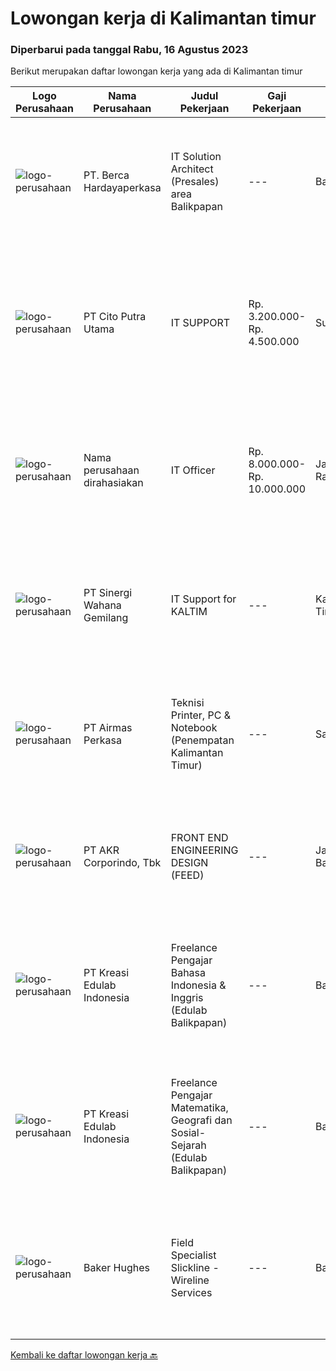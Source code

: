 
  # Lowongan kerja di Kalimantan timur

  ### Diperbarui pada tanggal Rabu, 16 Agustus 2023

  Berikut merupakan daftar lowongan kerja yang ada di Kalimantan timur

  |Logo Perusahaan | Nama Perusahaan | Judul Pekerjaan | Gaji Pekerjaan | Lokasi | Deskripsi | Tanggal diunggah | Pranala |
  | -------------- | --------------- | --------------- | --------- | --------- | -------------- | ------- | ----------- |
  |![logo-perusahaan](https://image-service-cdn.seek.com.au/6a76252207cfed561e664c874d4631f4aefd8409/ee4dce1061f3f616224767ad58cb2fc751b8d2dc)|PT. Berca Hardayaperkasa|IT Solution Architect (Presales) area Balikpapan|---|Balikpapan|Job Description: Assessment for customer current pain point, business objective and IT requirement. Design IT Infrastructure for Server, Storage,...|Rabu, 09 Agustus 2023|https://www.jobstreet.co.id/id/job/it-solution-architect-presales-area-balikpapan-4432436?token=0~ac7f8908-fc21-4059-88f8-2c61cb01060e&sectionRank=1&jobId=jobstreet-id-job-4432436|
|![logo-perusahaan](https://image-service-cdn.seek.com.au/b6696f0c3490414d51eb6218926f20bd40e1390e/ee4dce1061f3f616224767ad58cb2fc751b8d2dc)|PT Cito Putra Utama|IT SUPPORT|Rp. 3.200.000-Rp. 4.500.000|Surabaya|Requirement: Usia maksimal 30 tahun Pendidikan min D3 Teknis/Sistem Informatika Memiliki kemampuan trouble shootting hardware dan software, jaringan...|Rabu, 02 Agustus 2023|https://www.jobstreet.co.id/id/job/it-support-4424240?token=0~ac7f8908-fc21-4059-88f8-2c61cb01060e&sectionRank=2&jobId=jobstreet-id-job-4424240|
|![logo-perusahaan](https://i.ibb.co/sqvTCh9/112815900-stock-vector-no-image-available-icon-flat-vector.webp)|Nama perusahaan dirahasiakan|IT Officer|Rp. 8.000.000-Rp. 10.000.000|Jakarta Raya|Oversight and technical assistant to head office and branch staff related to IT issues. Design, developing, implementation, and troubleshooting for...|Selasa, 01 Agustus 2023|https://www.jobstreet.co.id/id/job/it-officer-4422365?token=0~ac7f8908-fc21-4059-88f8-2c61cb01060e&sectionRank=3&jobId=jobstreet-id-job-4422365|
|![logo-perusahaan](https://image-service-cdn.seek.com.au/fd2b415274ee760b65d425cb2b8cbb0690aaadf4/ee4dce1061f3f616224767ad58cb2fc751b8d2dc)|PT Sinergi Wahana Gemilang|IT Support for KALTIM|---|Kalimantan Timur|Persyaratan: Pendidikan minimal S1 dari Jurusan Teknik Informatika/Sistem Informasi Memiliki pengalaman sebagai Engineer dalam melakukan...|Kamis, 20 Juli 2023|https://www.jobstreet.co.id/id/job/it-support-for-kaltim-4409827?token=0~ac7f8908-fc21-4059-88f8-2c61cb01060e&sectionRank=4&jobId=jobstreet-id-job-4409827|
|![logo-perusahaan](https://image-service-cdn.seek.com.au/e058612ba3ea3c8a5db01b881de07c38d7462a24/ee4dce1061f3f616224767ad58cb2fc751b8d2dc)|PT Airmas Perkasa|Teknisi Printer, PC & Notebook (Penempatan Kalimantan Timur)|---|Samarinda|Deskripsi Pekerjaan: Check dan eskalasi part yang dibutuhkan unit printer/PC/NB/AIO Backup dan restore data PC/NB/AIO Replace part unit...|Jumat, 21 Juli 2023|https://www.jobstreet.co.id/id/job/teknisi-printer-pc-notebook-penempatan-kalimantan-timur-4411084?token=0~ac7f8908-fc21-4059-88f8-2c61cb01060e&sectionRank=5&jobId=jobstreet-id-job-4411084|
|![logo-perusahaan](https://image-service-cdn.seek.com.au/bfbfec10b99d0e4ba38820e5ba26ab07e2fa79ad/ee4dce1061f3f616224767ad58cb2fc751b8d2dc)|PT AKR Corporindo, Tbk|FRONT END ENGINEERING DESIGN (FEED)|---|Jakarta Barat|Job Description: Develop overall technical design and guidelines for asset construction &amp; review any technical work done by external parties...|Selasa, 18 Juli 2023|https://www.jobstreet.co.id/id/job/front-end-engineering-design-feed-4409107?token=0~ac7f8908-fc21-4059-88f8-2c61cb01060e&sectionRank=6&jobId=jobstreet-id-job-4409107|
|![logo-perusahaan](https://image-service-cdn.seek.com.au/d78d5b423f565ab76a0abdc98cfa1ed191349b27/ee4dce1061f3f616224767ad58cb2fc751b8d2dc)|PT Kreasi Edulab Indonesia|Freelance Pengajar Bahasa Indonesia & Inggris (Edulab Balikpapan)|---|Balikpapan|- Memberikan pengajaran dengan sebaik-baiknya sesuai dengan konsep pengajaran efektif dan menyediakan waktu untuk melakukan KBM dicabang Edulab -...|Rabu, 26 Juli 2023|https://www.jobstreet.co.id/id/job/freelance-pengajar-bahasa-indonesia-inggris-edulab-balikpapan-1036521050?token=0~ac7f8908-fc21-4059-88f8-2c61cb01060e&sectionRank=7&jobId=jobstreet-id-job-1036521050|
|![logo-perusahaan](https://image-service-cdn.seek.com.au/d78d5b423f565ab76a0abdc98cfa1ed191349b27/ee4dce1061f3f616224767ad58cb2fc751b8d2dc)|PT Kreasi Edulab Indonesia|Freelance Pengajar Matematika, Geografi dan Sosial-Sejarah (Edulab Balikpapan)|---|Balikpapan|- Memberikan pengajaran dengan sebaik-baiknya sesuai dengan konsep pengajaran efektif dan menyediakan waktu untuk melakukan KBM dicabang Edulab -...|Rabu, 26 Juli 2023|https://www.jobstreet.co.id/id/job/freelance-pengajar-matematika-geografi-dan-sosial-sejarah-edulab-balikpapan-1036521221?token=0~ac7f8908-fc21-4059-88f8-2c61cb01060e&sectionRank=8&jobId=jobstreet-id-job-1036521221|
|![logo-perusahaan](https://image-service-cdn.seek.com.au/f265e6d35d90e3a2d84b670c7c68b9a179cb4668/ee4dce1061f3f616224767ad58cb2fc751b8d2dc)|Baker Hughes|Field Specialist Slickline - Wireline Services|---|Balikpapan|Field Specialist Slickline - Wireline Services Would you like to work in the field supporting our customers?Do you enjoy working with cutting-edge...|Selasa, 18 Juli 2023|https://www.jobstreet.co.id/id/job/field-specialist-slickline-wireline-services-1036443900?token=0~ac7f8908-fc21-4059-88f8-2c61cb01060e&sectionRank=9&jobId=jobstreet-id-job-1036443900|


  [Kembali ke daftar lowongan kerja 🔙](../README.md#daftar-lowongan-kerja)
  